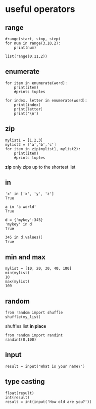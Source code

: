 # useful operators

## range

```
#range(start, stop, step)
for num in range(3,10,2):
	print(num)
```

```
list(range(0,11,2))
```

## enumerate

```
for item in enumerate(word):
	print(item)
	#prints tuples
```

```
for index, letter in enumerate(word):
	print(index)
	print(letter)
	print('\n')
```

## zip

```
mylist1 = [1,2,3]
mylist2 = ['a','b','c']
for item in zip(mylist1, mylist2):
	print(item)
	#prints tuples
```
**zip** only zips up to the shortest list

## in

```
'x' in ['x', 'y', 'z']
True
```
```
a in 'a world'
True
```
```
d = {'mykey':345}
'mykey' in d
True
```
```
345 in d.values()
True
```

## min and max

```
mylist = [10, 20, 30, 40, 100]
min(mylist)
10
max(mylist)
100
```

## random

```
from random import shuffle
shuffle(my_list)
```
shuffles list **in place**

```
from random import randint
randint(0,100)
```

## input

```
result = input('What is your name?')
```

## type casting

```
float(result)
int(result)
result = int(input('How old are you?'))
```
